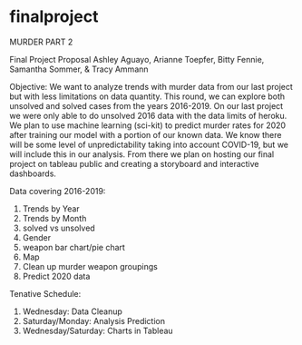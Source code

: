 # finalproject
MURDER PART 2

Final Project Proposal
Ashley Aguayo, Arianne Toepfer, Bitty Fennie, 
Samantha Sommer, & Tracy Ammann<br>

Objective:
	We want to analyze trends with murder data from our last project but with less limitations on data quantity. This round, we can explore both unsolved and solved cases from the years 2016-2019. On our last project we were only able to do unsolved 2016 data with the data limits of heroku. 
	We plan to use machine learning (sci-kit) to predict murder rates for 2020 after training our model with a portion of our known data. We know there will be some level of unpredictability taking into account COVID-19, but we will include this in our analysis. 
	From there we plan on hosting our final project on tableau public and creating a storyboard and interactive dashboards.

Data covering 2016-2019:
1. Trends by Year
2. Trends by Month
3. solved vs unsolved
4. Gender
5. weapon bar chart/pie chart
6. Map
7. Clean up murder weapon groupings
8. Predict 2020 data

Tenative Schedule:
1. Wednesday: Data Cleanup
2. Saturday/Monday: Analysis Prediction
3. Wednesday/Saturday: Charts in Tableau

